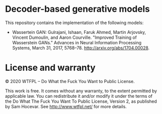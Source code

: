 # Decoder-based generative models

This repository contains the implementation of the following models:

- Wassertein GAN: Gulrajani, Ishaan, Faruk Ahmed, Martin Arjovsky, Vincent
  Dumoulin, and Aaron Courville. "Improved Training of Wasserstein GANs."
  Advances in Neural Information Processing Systems, March 31, 2017, 5768–78.
  http://arxiv.org/abs/1704.00028.

# License and warranty

© 2020 WTFPL – Do What the Fuck You Want to Public License.

This work is free. It comes without any warranty, to the
extent permitted by applicable law. You can redistribute it 
and/or modify it under the terms of the Do What The Fuck You Want To 
Public License, Version 2, as published by Sam Hocevar. 
See http://www.wtfpl.net/ for more details.
